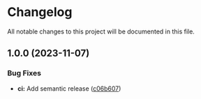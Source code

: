 # Changelog

All notable changes to this project will be documented in this file.

## 1.0.0 (2023-11-07)


### Bug Fixes

* **ci:** Add semantic release ([c06b607](https://github.com/launchboxio/operator/commit/c06b607ede6341fabc92d685ed8d2bff01df4a12))
